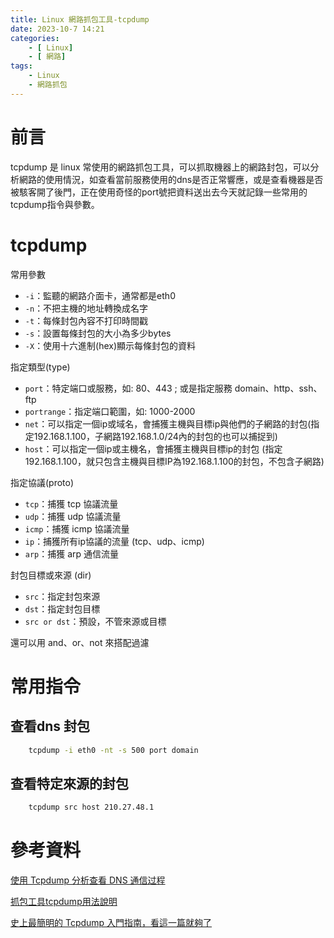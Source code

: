 ```yaml
---
title: Linux 網路抓包工具-tcpdump
date: 2023-10-7 14:21
categories: 
    - [ Linux]
    - [ 網路]
tags:
    - Linux
    - 網路抓包
---
```


# 前言
tcpdump 是 linux 常使用的網路抓包工具，可以抓取機器上的網路封包，可以分析網路的使用情況，如查看當前服務使用的dns是否正常響應，或是查看機器是否被駭客開了後門，正在使用奇怪的port號把資料送出去今天就記錄一些常用的tcpdump指令與參數。

# tcpdump


常用參數
* `-i`：監聽的網路介面卡，通常都是eth0
* `-n`：不把主機的地址轉換成名字
* `-t`：每條封包內容不打印時間戳
* `-s`：設置每條封包的大小為多少bytes
* `-X`：使用十六進制(hex)顯示每條封包的資料


指定類型(type)
* `port`：特定端口或服務，如: 80、443 ; 或是指定服務 domain、http、ssh、ftp
* `portrange`：指定端口範圍，如: 1000-2000
* `net`：可以指定一個ip或域名，會捕獲主機與目標ip與他們的子網路的封包(指定192.168.1.100，子網路192.168.1.0/24內的封包的也可以捕捉到)
* `host`：可以指定一個ip或主機名，會捕獲主機與目標ip的封包 (指定192.168.1.100，就只包含主機與目標IP為192.168.1.100的封包，不包含子網路)

指定協議(proto)
* `tcp`：捕獲 tcp 協議流量
* `udp`：捕獲 udp 協議流量
* `icmp`：捕獲 icmp 協議流量
* `ip`：捕獲所有ip協議的流量 (tcp、udp、icmp)
* `arp`：捕獲 arp 通信流量

封包目標或來源 (dir)
* `src`：指定封包來源
* `dst`：指定封包目標
* `src or dst`：預設，不管來源或目標


還可以用 and、or、not 來搭配過濾


# 常用指令

## 查看dns 封包
``` bash
    tcpdump -i eth0 -nt -s 500 port domain
```
## 查看特定來源的封包
``` bash
    tcpdump src host 210.27.48.1
```

# 參考資料
[使用 Tcpdump 分析查看 DNS 通信过程](https://jaminzhang.github.io/dns/use-tcpdump-to-analyze-dns-communication/)

[抓包工具tcpdump用法說明](https://iter01.com/557434.html)

[史上最簡明的 Tcpdump 入門指南，看這一篇就夠了](https://www.readfog.com/a/1687484429703942144)
